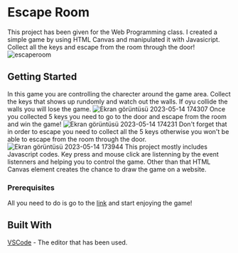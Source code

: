# Escape Room

This project has been given for the Web Programming class. I created a simple game by using HTML Canvas and manipulated it with Javasicript. 
Collect all the keys and escape from the room through the door!
![escaperoom](https://github.com/sumeyyedrl/Game_Project/assets/92041818/53fe318e-dac3-4792-9caf-ad232450d2f4)

## Getting Started
In this game you are controlling the charecter around the game area. Collect the keys that shows up rundomly and watch out the walls. If oyu collide the walls you will lose the game.
![Ekran görüntüsü 2023-05-14 174307](https://github.com/sumeyyedrl/Game_Project/assets/92041818/367f4150-6232-400f-9b6f-78e114e82045)
Once you collected 5 keys you need to go to the door and escape from the room and win the game! 
![Ekran görüntüsü 2023-05-14 174231](https://github.com/sumeyyedrl/Game_Project/assets/92041818/f163eb5b-5fc9-4486-b539-45eaf09b8444)
Don't forget that in order to escape you need to collect all the 5 keys otherwise you won't be able to escape from the room through the door.
![Ekran görüntüsü 2023-05-14 173944](https://github.com/sumeyyedrl/Game_Project/assets/92041818/d7d324a4-7869-4808-b1f4-320842c17e78)
This project mostly includes Javascript codes. Key press and mouse click are listenning by the event listenners and helping you to control the game. Other than that HTML Canvas element creates the chance to draw the game on a website.

### Prerequisites
All you need to do is go to the [link](http://escaperoom.coolpage.biz/) and start enjoying the game!

## Built With
[VSCode](https://code.visualstudio.com/) - The editor that has been used.

